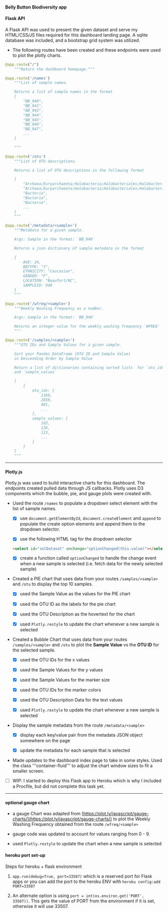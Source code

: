 #### Belly Button Biodiversity app
#### Flask API

A Flask API was used to present the given dataset and serve my HTML/CSS/JS files required for this dashboard landing page. A sqlite database was included, and a bootstrap grid system was utilized.

* The following routes have been created and these endpoints were used to plot the plotly charts. 

```python
@app.route("/")
    """Return the dashboard homepage."""
```
```python
@app.route('/names')
    """List of sample names.

    Returns a list of sample names in the format
    [
        "BB_940",
        "BB_941",
        "BB_943",
        "BB_944",
        "BB_945",
        "BB_946",
        "BB_947",
        ...
    ]

    """
```
```python
@app.route('/otu')
    """List of OTU descriptions.

    Returns a list of OTU descriptions in the following format

    [
        "Archaea;Euryarchaeota;Halobacteria;Halobacteriales;Halobacteriaceae;Halococcus",
        "Archaea;Euryarchaeota;Halobacteria;Halobacteriales;Halobacteriaceae;Halococcus",
        "Bacteria",
        "Bacteria",
        "Bacteria",
        ...
    ]
    """
```
```python
@app.route('/metadata/<sample>')
    """MetaData for a given sample.

    Args: Sample in the format: `BB_940`

    Returns a json dictionary of sample metadata in the format

    {
        AGE: 24,
        BBTYPE: "I",
        ETHNICITY: "Caucasian",
        GENDER: "F",
        LOCATION: "Beaufort/NC",
        SAMPLEID: 940
    }
    """
```
```python
@app.route('/wfreq/<sample>')
    """Weekly Washing Frequency as a number.

    Args: Sample in the format: `BB_940`

    Returns an integer value for the weekly washing frequency `WFREQ`
    """
```
```python
@app.route('/samples/<sample>')
    """OTU IDs and Sample Values for a given sample.

    Sort your Pandas DataFrame (OTU ID and Sample Value)
    in Descending Order by Sample Value

    Return a list of dictionaries containing sorted lists  for `otu_ids`
    and `sample_values`

    [
        {
            otu_ids: [
                1166,
                2858,
                481,
                ...
            ],
            sample_values: [
                163,
                126,
                113,
                ...
            ]
        }
    ]
    """
```

---
#### Plotly.js

Plotly.js was used to build interactive charts for this dashboard. The endpoints created pulled data through JS callbacks. Plotly uses D3 components which the bubble, pie, and gauge plots were created with. 

* Used the route `/names` to populate a dropdown select element with the list of sample names.

  - [x] use `document.getElementById`, `document.createElement` and `append` to populate the create option elements and append them to the dropdown selector.

  - [x] use the following HTML tag for the dropdown selector

  ```html
  <select id="selDataset" onchange="optionChanged(this.value)"></select>
  ```
  - [x] create a function called `optionChanged` to handle the change event when a new sample is selected (i.e. fetch data for the newly selected sample)

* Created a PIE chart that uses data from your routes `/samples/<sample>` and `/otu` to display the top 10 samples.

  - [x] used the Sample Value as the values for the PIE chart

  - [x] used the OTU ID as the labels for the pie chart

  - [x] used the OTU Description as the hovertext for the chart

  - [x] used `Plotly.restyle` to update the chart whenever a new sample is selected


* Created a Bubble Chart that uses data from your routes `/samples/<sample>` and `/otu` to plot the __Sample Value__ vs the __OTU ID__ for the selected sample.

  - [x] used the OTU IDs for the x values

  - [x] used the Sample Values for the y values

  - [x] used the Sample Values for the marker size

  - [x] used the OTU IDs for the marker colors

  - [x] used the OTU Description Data for the text values

  - [x] used `Plotly.restyle` to update the chart whenever a new sample is selected

* Display the sample metadata from the route `/metadata/<sample>`

  - [x] display each key/value pair from the metadata JSON object somewhere on the page

  - [x] update the metadata for each sample that is selected

* Made updates to the dashboard index page to take in some styles. Used the class '''container-fluid''' to adjust the chart window sizes to fit a smaller screen. 

- [ ] WIP: I started to deploy this Flask app to Heroku which is why I included a Procfile, but did not complete this task yet.

---
#### optional gauge chart

* a gauge Chart was adapted from [https://plot.ly/javascript/gauge-charts/](https://plot.ly/javascript/gauge-charts/) to plot the Weekly Washing Frequency obtained from the route `/wfreq/<sample>`

* gauge code was updated to account for values ranging from 0 - 9.

* used `Plotly.restyle` to update the chart when a new sample is selected

#### heroku port set-up

Steps for heroku + flask environment

1. `app.run(debug=True, port=33507)` which is a reserved port for Flask apps or you can add the port to the heroku ENV with `heroku config:add PORT=33507`

2. An alternate option is using `port = int(os.environ.get('PORT', 33507))`. This gets the value of PORT from the environment if it is set, otherwise it will use 33507. 